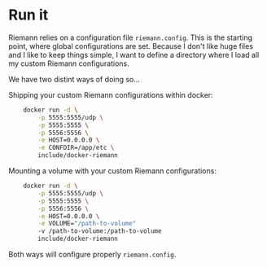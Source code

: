# Run it

Riemann relies on a configuration file ```riemann.config```.
This is the starting point, where global configurations are set. Because I
don't like huge files and I like to keep things simple, I want to define a
directory where I load all my custom Riemann configurations.

We have two distint ways of doing so...

Shipping your custom Riemann configurations within docker:

```sh
    docker run -d \
        -p 5555:5555/udp \
        -p 5555:5555 \
        -p 5556:5556 \
        -e HOST=0.0.0.0 \
        -e CONFDIR=/app/etc \
        include/docker-riemann
```

Mounting a volume with your custom Riemann configurations:

```sh
    docker run -d \
        -p 5555:5555/udp \
        -p 5555:5555 \
        -p 5556:5556 \
        -e HOST=0.0.0.0 \
        -e VOLUME="/path-to-volume"
        -v /path-to-volume:/path-to-volume
        include/docker-riemann
```

Both ways will configure properly ```riemann.config```.
